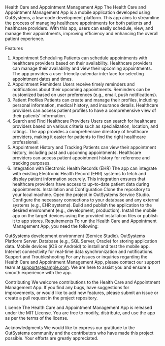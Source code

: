 Health Care and Appointment Management App
The Health Care and Appointment Management App is a mobile application developed using OutSystems, a low-code development platform. This app aims to streamline the process of managing healthcare appointments for both patients and healthcare providers. With this app, users can easily schedule, view, and manage their appointments, improving efficiency and enhancing the overall patient experience.

Features
1. Appointment Scheduling
Patients can schedule appointments with healthcare providers based on their availability.
Healthcare providers can manage their availability and view their upcoming appointments.
The app provides a user-friendly calendar interface for selecting appointment dates and times.
2. Appointment Reminders
Users receive timely reminders and notifications about their upcoming appointments.
Reminders can be customized based on user preferences (e.g., email, push notifications).
3. Patient Profiles
Patients can create and manage their profiles, including personal information, medical history, and insurance details.
Healthcare providers can access patient profiles to have a comprehensive view of their patients' information.
4. Search and Find Healthcare Providers
Users can search for healthcare providers based on various criteria such as specialization, location, and ratings.
The app provides a comprehensive directory of healthcare providers, making it easier for patients to find the right healthcare professional.
5. Appointment History and Tracking
Patients can view their appointment history, including past and upcoming appointments.
Healthcare providers can access patient appointment history for reference and tracking purposes.
6. Integration with Electronic Health Records (EHR)
The app can integrate with existing Electronic Health Record (EHR) systems to fetch and display patient information securely.
This integration ensures that healthcare providers have access to up-to-date patient data during appointments.
Installation and Configuration
Clone the repository to your local machine.
Open the project in OutSystems Service Studio.
Configure the necessary connections to your database and any external systems (e.g., EHR systems).
Build and publish the application to the desired environment (e.g., development, production).
Install the mobile app on the target devices using the provided installation files or publish it to app stores.
Requirements
To run the Health Care and Appointment Management App, you need the following:

OutSystems development environment (Service Studio).
OutSystems Platform Server.
Database (e.g., SQL Server, Oracle) for storing application data.
Mobile devices (iOS or Android) to install and test the mobile app.
Internet connectivity for real-time data synchronization and notifications.
Support and Troubleshooting
For any issues or inquiries regarding the Health Care and Appointment Management App, please contact our support team at support@example.com. We are here to assist you and ensure a smooth experience with the app.

Contributing
We welcome contributions to the Health Care and Appointment Management App. If you find any bugs, have suggestions for improvements, or would like to add new features, please submit an issue or create a pull request in the project repository.

License
The Health Care and Appointment Management App is released under the MIT License. You are free to modify, distribute, and use the app as per the terms of the license.

Acknowledgments
We would like to express our gratitude to the OutSystems community and the contributors who have made this project possible. Your efforts are greatly appreciated.
